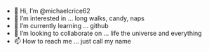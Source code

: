 - 👋 Hi, I’m @michaelcrice62
- 👀 I’m interested in ... long walks, candy, naps
- 🌱 I’m currently learning ... github
- 💞️ I’m looking to collaborate on ... life the universe and everything
- 📫 How to reach me ... just call my name

<!---
michaelcrice62/michaelcrice62 is a ✨ special ✨ repository because its `README.md` (this file) appears on your GitHub profile.
You can click the Preview link to take a look at your changes.
--->
